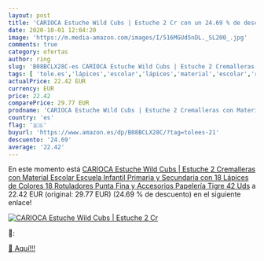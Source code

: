 ```yaml
---
layout: post
title: 'CARIOCA Estuche Wild Cubs | Estuche 2 Cr con un 24.69 % de descuento'
date: 2020-10-01 12:04:20
image: 'https://m.media-amazon.com/images/I/516MGUd5nDL._SL200_.jpg'
comments: true
category: ofertas
author: ring
slug: 'B08BCLX28C-es CARIOCA Estuche Wild Cubs | Estuche 2 Cremalleras con...'
tags: [ 'tole.es','lápices','escolar','lápices','material','escolar','rotuladores', ]
actualPrice: 22.42 EUR
currency: EUR
price: 22.42
comparePrice: 29.77 EUR
prodname: 'CARIOCA Estuche Wild Cubs | Estuche 2 Cremalleras con Material Escolar Escuela Infantil Primaria y Secundaria con 18 Lápices de Colores 18 Rotuladores Punta Fina y Accesorios Papelería  Tigre  42 Uds'
country: 'es'
flag: '🇪🇸'
buyurl: 'https://www.amazon.es/dp/B08BCLX28C/?tag=tolees-21'
descuento: '24.69'
average: '22.42'
---
```


En este momento está [CARIOCA Estuche Wild Cubs | Estuche 2 Cremalleras con Material Escolar Escuela Infantil Primaria y Secundaria con 18 Lápices de Colores 18 Rotuladores Punta Fina y Accesorios Papelería  Tigre  42 Uds](https://www.amazon.es/dp/B08BCLX28C/?tag=tolees-21) a 22.42 EUR (original: 29.77 EUR) (24.69 %  de descuento) en el siguiente enlace!

[![CARIOCA Estuche Wild Cubs | Estuche 2 Cr](https://m.media-amazon.com/images/I/516MGUd5nDL._SL200_.jpg)](https://www.amazon.es/dp/B08BCLX28C/?tag=tolees-21)

🔎:


[🛒 Aquí!!!](https://www.amazon.es/dp/B08BCLX28C/?tag=tolees-21)
